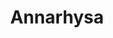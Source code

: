 ---
title: Annarhysa
github: https://github.com/Annarhysa
mode: dark
transition: 1s
score: 66.7
archetype:
- Little Bit of Everything
---